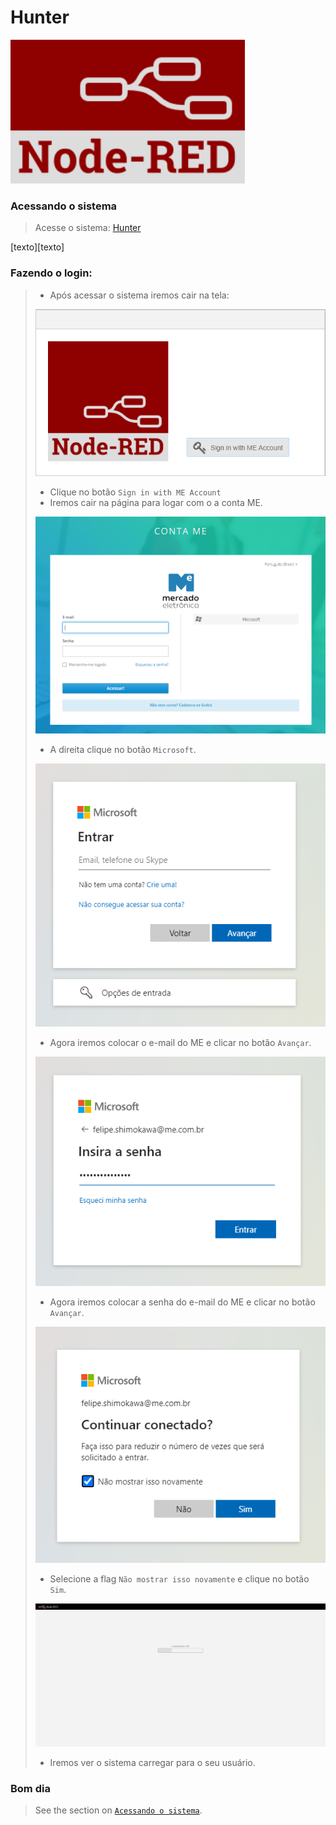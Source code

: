 # Hunter
![logo](img/logo/Node-RED.png)



### Acessando o sistema
> Acesse o sistema: [Hunter](https://hunter.qa.miisy.me)


[texto][texto]

### Fazendo o login:
> - Após acessar o sistema iremos cair na tela:
>
> ![Login-01](img/login/Login-01.png)
>
> - Clique no botão `Sign in with ME Account`
> - Iremos cair na página para logar com o a conta ME.
>
> ![Login-02](img/login/Login-02.png)
>
> - A direita clique no botão `Microsoft`.
>
> ![Login-03](img/login/Login-03.png)
>
> - Agora iremos colocar o e-mail do ME e clicar no botão `Avançar`.
>
> ![Login-04](img/login/Login-04.png)
>
> - Agora iremos colocar a senha do e-mail do ME e clicar no botão `Avançar`.
>
> ![Login-05](img/login/Login-05.png)
>
> - Selecione a flag `Não mostrar isso novamente` e clique no botão `Sim`.
>
> ![Login-06](img/login/Login-06.png)
>
> - Iremos ver o sistema carregar para o seu usuário.

### Bom dia
>
> See the section on [`Acessando o sistema`](#Hunter).
> 
> 
> 
> 
> 
> 
> 
> 
> 
> 